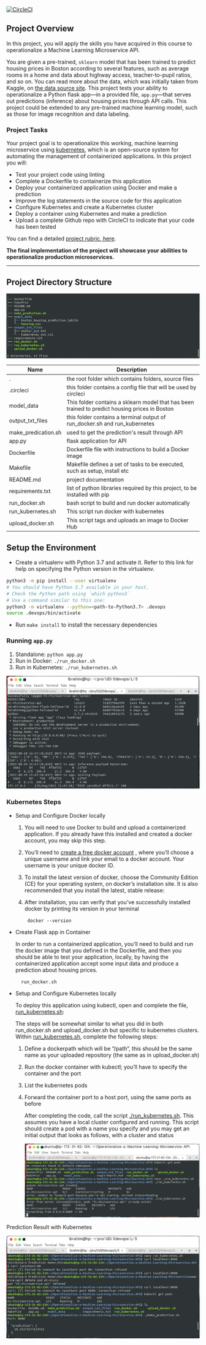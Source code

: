 [![CircleCI](https://circleci.com/gh/ibrahimimg/Operationalize-a-Machine-Learning-Microservice-API.svg?style=svg)](https://app.circleci.com/pipelines/github/ibrahimimg/Operationalize-a-Machine-Learning-Microservice-API)

## Project Overview

In this project, you will apply the skills you have acquired in this course to operationalize a Machine Learning Microservice API. 

You are given a pre-trained, `sklearn` model that has been trained to predict housing prices in Boston according to several features, such as average rooms in a home and data about highway access, teacher-to-pupil ratios, and so on. You can read more about the data, which was initially taken from Kaggle, on [the data source site](https://www.kaggle.com/c/boston-housing). This project tests your ability to operationalize a Python flask app—in a provided file, `app.py`—that serves out predictions (inference) about housing prices through API calls. This project could be extended to any pre-trained machine learning model, such as those for image recognition and data labeling.

### Project Tasks

Your project goal is to operationalize this working, machine learning microservice using [kubernetes](https://kubernetes.io/), which is an open-source system for automating the management of containerized applications. In this project you will:
* Test your project code using linting
* Complete a Dockerfile to containerize this application
* Deploy your containerized application using Docker and make a prediction
* Improve the log statements in the source code for this application
* Configure Kubernetes and create a Kubernetes cluster
* Deploy a container using Kubernetes and make a prediction
* Upload a complete Github repo with CircleCI to indicate that your code has been tested

You can find a detailed [project rubric, here](https://review.udacity.com/#!/rubrics/2576/view).

**The final implementation of the project will showcase your abilities to operationalize production microservices.**

---

## Project Directory Structure

![directory-structure](./screenshots/dir.png)

| Name |  Description    |
|------|-----------------|
|.     | the root folder which contains folders, source files|
|.circleci   | this folder contains a config file that will be used by circleci|
|model_data| This folder contains a sklearn model that has been trained to predict housing prices in Boston |
|output_txt_files | this folder contains a terminal output of run_docker.sh and run_kubernetes|
|make_predication.sh  | used to get the prediction's result through API|
|app.py | flask application for API|
|Dockerfile | Dockerfile file with instructions to build a Docker image |
|Makefile |  Makefile defines a set of tasks to be executed, such as setup, install etc|
|README.md| project documentation
|requirements.txt|list of python libraries required by this project, to be installed with pip|
|run_docker.sh  | bash script to build and run docker automatically|
|run_kubernetes.sh  | This script run docker with kubernetes |
|upload_docker.sh  | This script tags and uploads an image to Docker Hub|

## Setup the Environment

* Create a virtualenv with Python 3.7 and activate it. Refer to this link for help on specifying the Python version in the virtualenv. 
```bash
python3 -m pip install --user virtualenv
# You should have Python 3.7 available in your host. 
# Check the Python path using `which python3`
# Use a command similar to this one:
python3 -m virtualenv --python=<path-to-Python3.7> .devops
source .devops/bin/activate
```
* Run `make install` to install the necessary dependencies

### Running `app.py`

1. Standalone:  `python app.py`
2. Run in Docker:  `./run_docker.sh`
3. Run in Kubernetes:  `./run_kubernetes.sh`

![run-with-docker.sh](./screenshots/task2-run-container.png)

### Kubernetes Steps

* Setup and Configure Docker locally

    1. You will need to use Docker to build and upload a containerized application. If you already have this installed and created a docker account, you may skip this step.


    2. You’ll need to [create a free docker account](https://hub.docker.com/signup) , where you’ll choose a unique username and link your email to a docker account. Your username is your unique docker ID.

    3. To install the latest version of docker, choose the Community Edition (CE) for your operating system, on docker’s installation site. It is also recommended that you install the latest, stable release:

    4. After installation, you can verify that you’ve successfully installed docker by printing its version in your terminal
    
            docker --version

* Create Flask app in Container

    In order to run a containerized application, you’ll need to build and run the docker image that you defined in the Dockerfile, and then you should be able to test your application, locally, by having the containerized application accept some input data and produce a prediction about housing prices. 
    
        run_docker.sh

* Setup and Configure Kubernetes locally

    To deploy this application using kubectl, open and complete the file, [run_kubernetes.sh](run_kubernetes.sh):

    The steps will be somewhat similar to what you did in both run_docker.sh and upload_docker.sh but specific to kubernetes clusters. Within [run_kubernetes.sh](run_kubernetes.sh), complete the following steps:

    1. Define a dockerpath which will be “/path”, this should be the same name as your uploaded repository (the same as in upload_docker.sh)
    2. Run the docker container with kubectl; you’ll have to specify the container and the port
    3. List the kubernetes pods
    4. Forward the container port to a host port, using the same ports as before

        After completing the code, call the script [./run_kubernetes.sh](./run_kubernetes.sh). This assumes you have a local cluster configured and running. This script should create a pod with a name you specify and you may get an initial output that looks as follows, with a cluster and status

        ![run-kubernetes.sh](./screenshots/task6-deploy-with-kubernetes.png)

Prediction Result with Kubernetes

![prediction](./screenshots/prediction-result-with-kub.png)

